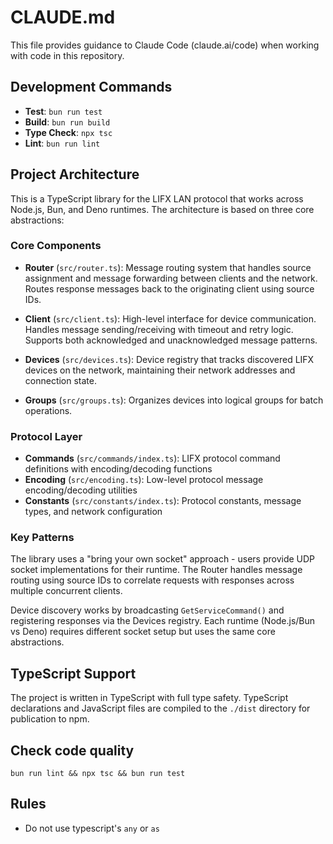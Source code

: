 # CLAUDE.md

This file provides guidance to Claude Code (claude.ai/code) when working with code in this repository.

## Development Commands

- **Test**: `bun run test`
- **Build**: `bun run build`
- **Type Check**: `npx tsc`
- **Lint**: `bun run lint`

## Project Architecture

This is a TypeScript library for the LIFX LAN protocol that works across Node.js, Bun, and Deno runtimes. The architecture is based on three core abstractions:

### Core Components

- **Router** (`src/router.ts`): Message routing system that handles source assignment and message forwarding between clients and the network. Routes response messages back to the originating client using source IDs.

- **Client** (`src/client.ts`): High-level interface for device communication. Handles message sending/receiving with timeout and retry logic. Supports both acknowledged and unacknowledged message patterns.

- **Devices** (`src/devices.ts`): Device registry that tracks discovered LIFX devices on the network, maintaining their network addresses and connection state.

- **Groups** (`src/groups.ts`): Organizes devices into logical groups for batch operations.

### Protocol Layer

- **Commands** (`src/commands/index.ts`): LIFX protocol command definitions with encoding/decoding functions
- **Encoding** (`src/encoding.ts`): Low-level protocol message encoding/decoding utilities
- **Constants** (`src/constants/index.ts`): Protocol constants, message types, and network configuration

### Key Patterns

The library uses a "bring your own socket" approach - users provide UDP socket implementations for their runtime. The Router handles message routing using source IDs to correlate requests with responses across multiple concurrent clients.

Device discovery works by broadcasting `GetServiceCommand()` and registering responses via the Devices registry. Each runtime (Node.js/Bun vs Deno) requires different socket setup but uses the same core abstractions.

## TypeScript Support

The project is written in TypeScript with full type safety. TypeScript declarations and JavaScript files are compiled to the `./dist` directory for publication to npm.

## Check code quality

```
bun run lint && npx tsc && bun run test
```

## Rules

- Do not use typescript's `any` or `as`